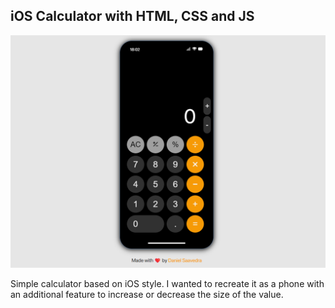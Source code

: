 ## iOS Calculator with HTML, CSS and JS

<img src="img/calculator.png"></img>

Simple calculator based on iOS style. I wanted to recreate it as a phone with an additional feature to increase or decrease the size of the value.